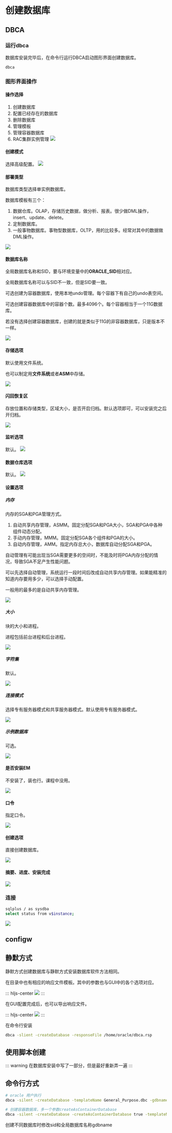 # 创建数据库

## DBCA

### 运行dbca
数据库安装完毕后，在命令行运行DBCA启动图形界面创建数据库。

```sh
dbca
```
### 图形界面操作

#### 操作选择
1. 创建数据库
2. 配置已经存在的数据库
3. 删除数据库
4. 管理模板
5. 管理容器数据库
6. RAC集群实例管理
![](./assets/2023-04-17-11-19-12.png)

#### 创建模式
选择高级配置。
![](./assets/2023-04-17-11-21-44.png)

#### 部署类型
数据库类型选择单实例数据库。

数据库模板有三个：
1. 数据仓库。OLAP，存储历史数据，做分析、报表。很少做DML操作，insert、update、delete。
2. 定制数据库。
3. 一般事物数据库。事物型数据库，OLTP，用的比较多。经常对其中的数据做DML操作。

![](./assets/2023-04-17-11-22-26.png)

#### 数据库名称
全局数据库名称和SID，要与环境变量中的**ORACLE_SID**相对应。

全局数据库名称可以与SID不一致，但是SID要一致。

可选创建为容器数据库，使用本地undo管理。每个容器下有自己的undo表空间。

可选创建容器数据库中的容器个数。最多4096个。每个容器相当于一个11G数据库。

若没有选择创建容器数据库，创建的就是类似于11G的非容器数据库，只是版本不一样。

![](./assets/2023-04-17-11-27-56.png)

#### 存储选项
默认使用文件系统。

也可以制定用**文件系统**或者**ASM**中存储。

![](./assets/2023-04-17-11-32-14.png)

#### 闪回恢复区

存放位置和存储类型，区域大小，是否开启归档。默认选项即可，可以安装完之后开归档。

![](./assets/2023-04-17-11-35-13.png)

#### 监听选项
默认。
![](./assets/2023-04-17-11-36-43.png)

#### 数据仓库选项
默认。
![](./assets/2023-04-17-11-38-27.png)

#### 设置选项

##### 内存

内存的SGA和PGA管理方式。
1. 自动共享内存管理，ASMM。固定分配SGA和PGA大小，SGA和PGA中各种组件动态分配。
2. 手动内存管理，MMM。固定分配SGA各个组件和PGA的大小。
3. 自动内存管理，AMM。指定内存总大小，数据库自动分配SGA和PGA。

自动管理有可能出现当SGA需要更多的空间时，不能及时将PGA内存分配的情况，导致SGA不足产生性能问题。

可以先选择自动管理，系统运行一段时间后改成自动共享内存管理。如果能精准的知道内存要用多少，可以选择手动配置。

一般用的最多的是自动共享内存管理。

![](./assets/2023-04-17-11-50-57.png)

##### 大小

块的大小和进程。

进程包括前台进程和后台进程。

![](./assets/2023-04-17-11-53-25.png)

##### 字符集

默认。

![](./assets/2023-04-17-11-53-56.png)

##### 连接模式

选择专有服务器模式和共享服务器模式。默认使用专有服务器模式。

![](./assets/2023-04-17-11-54-45.png)

##### 示例数据库

可选。

![](./assets/2023-04-17-11-55-33.png)

#### 是否安装EM

不安装了，装也行。课程中没用。

![](./assets/2023-04-17-11-56-28.png)

#### 口令

指定口令。

![](./assets/2023-04-17-11-57-05.png)

#### 创建选项

直接创建数据库。

![](./assets/2023-04-17-11-57-50.png)

#### 摘要、进度、安装完成

![](./assets/2023-04-17-11-58-57.png)

### 连接

```sh
sqlplus / as sysdba
select status from v$instance;
```

![](./assets/2023-04-17-12-00-17.png)

## configw

## 静默方式

静默方式创建数据库与静默方式安装数据库软件方法相同。

在目录中也有相应的响应文件模板。其中的参数也与GUI中的各个选项对应。

::: hljs-center
![](./assets/2023-04-19-10-53-58.png)
:::

在GUI配置完成后，也可以导出响应文件。

::: hljs-center
![](./assets/2023-04-19-11-07-16.png)
:::

在命令行安装

```sh
dbca -slient -createDatabase -responseFile /home/oracle/dbca.rsp
```

## 使用脚本创建

::: warning
在数据库安装中写了一部分，但是最好重新弄一遍
:::

## 命令行方式

```sh
# oracle 用户执行
dbca -silent -createDatabase -templateName General_Purpose.dbc -gdbname oradb.example.com -sid oradb -responseFile NO_VALUE -characterSet AL32UTF8 -memoryPercentage 30 -emConfiguration LOCAL

# 创建容器数据库，多一个参数createAsContainerDatabase
dbca -silent -createDatabase -createAsContainerDatabase true -templateName General_Purpose.dbc -gdbname oradb.example.com -sid oradb -responseFiel NO_VLAUE -characterSet AL32UTF8 -memoryPercentage 30 -emConfiguration LOCAL
```

创建不同数据库时修改sid和全局数据库名称gdbname

